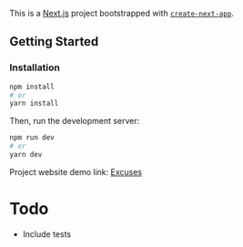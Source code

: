 This is a [Next.js](https://nextjs.org/) project bootstrapped with [`create-next-app`](https://github.com/vercel/next.js/tree/canary/packages/create-next-app).

## Getting Started

### Installation

```bash
npm install
# or
yarn install
```

Then, run the development server:

```bash
npm run dev
# or
yarn dev
```

Project website demo link: [Excuses](https://excuser-lac.vercel.app/)

# Todo

- Include tests
